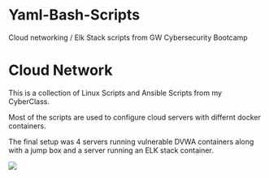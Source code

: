 # Yaml-Bash-Scripts
Cloud networking / Elk Stack scripts from GW Cybersecurity Bootcamp
# Cloud Network
This is a collection of Linux Scripts and Ansible Scripts from my CyberClass.

Most of the scripts are used to configure cloud servers with differnt docker containers.

The final setup was 4 servers running vulnerable DVWA containers along with a jump box and a server running an ELK stack container.

![](diagrams/cloud-network.png)
